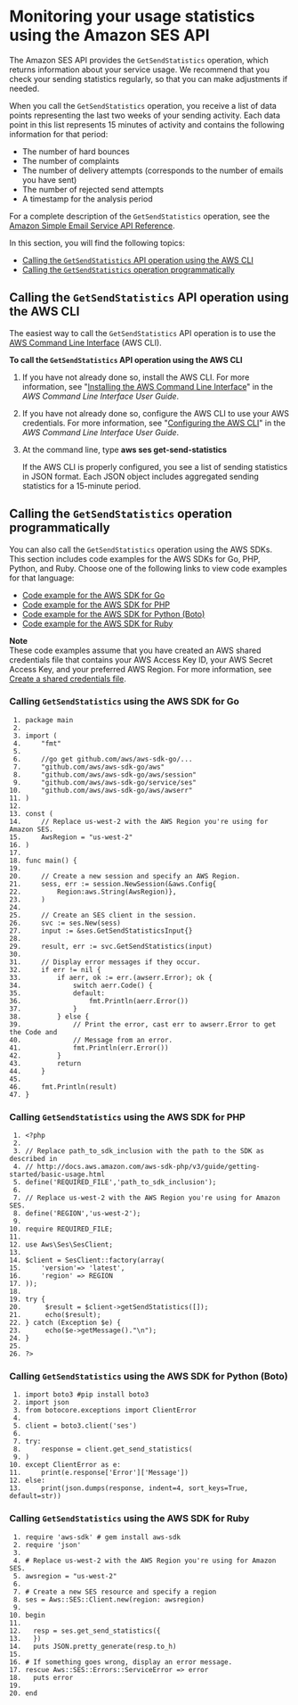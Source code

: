 # Monitoring your usage statistics using the Amazon SES API<a name="monitor-sending-activity-api"></a>

The Amazon SES API provides the `GetSendStatistics` operation, which returns information about your service usage\. We recommend that you check your sending statistics regularly, so that you can make adjustments if needed\.

When you call the `GetSendStatistics` operation, you receive a list of data points representing the last two weeks of your sending activity\. Each data point in this list represents 15 minutes of activity and contains the following information for that period:
+ The number of hard bounces
+ The number of complaints
+ The number of delivery attempts \(corresponds to the number of emails you have sent\)
+ The number of rejected send attempts
+ A timestamp for the analysis period

For a complete description of the `GetSendStatistics` operation, see the [Amazon Simple Email Service API Reference](https://docs.aws.amazon.com/ses/latest/APIReference/GetSendStatistics.html)\.

In this section, you will find the following topics:
+ [Calling the `GetSendStatistics` API operation using the AWS CLI](#monitor-sending-activity-api-cli)
+ [Calling the `GetSendStatistics` operation programmatically](#monitor-sending-activity-api-sdk)

## Calling the `GetSendStatistics` API operation using the AWS CLI<a name="monitor-sending-activity-api-cli"></a>

The easiest way to call the `GetSendStatistics` API operation is to use the [AWS Command Line Interface](https://aws.amazon.com/cli) \(AWS CLI\)\.

**To call the `GetSendStatistics` API operation using the AWS CLI**

1. If you have not already done so, install the AWS CLI\. For more information, see "[Installing the AWS Command Line Interface](https://docs.aws.amazon.com/cli/latest/userguide/installing.html)" in the *AWS Command Line Interface User Guide*\.

1. If you have not already done so, configure the AWS CLI to use your AWS credentials\. For more information, see "[Configuring the AWS CLI](https://docs.aws.amazon.com/cli/latest/userguide/cli-chap-getting-started.html)" in the *AWS Command Line Interface User Guide*\.

1. At the command line, type **aws ses get\-send\-statistics**

   If the AWS CLI is properly configured, you see a list of sending statistics in JSON format\. Each JSON object includes aggregated sending statistics for a 15\-minute period\.

## Calling the `GetSendStatistics` operation programmatically<a name="monitor-sending-activity-api-sdk"></a>

You can also call the `GetSendStatistics` operation using the AWS SDKs\. This section includes code examples for the AWS SDKs for Go, PHP, Python, and Ruby\. Choose one of the following links to view code examples for that language:
+ [Code example for the AWS SDK for Go](#code-example-getsendstatistics-golang)
+ [Code example for the AWS SDK for PHP](#code-example-getsendstatistics-php)
+ [Code example for the AWS SDK for Python \(Boto\)](#code-example-getsendstatistics-python)
+ [Code example for the AWS SDK for Ruby](#code-example-getsendstatistics-ruby)

**Note**  
These code examples assume that you have created an AWS shared credentials file that contains your AWS Access Key ID, your AWS Secret Access Key, and your preferred AWS Region\. For more information, see [Create a shared credentials file](create-shared-credentials-file.md)\.

### Calling `GetSendStatistics` using the AWS SDK for Go<a name="code-example-getsendstatistics-golang"></a>

```
 1. package main
 2.     
 3. import (
 4.     "fmt"
 5.     
 6.     //go get github.com/aws/aws-sdk-go/...
 7.     "github.com/aws/aws-sdk-go/aws"
 8.     "github.com/aws/aws-sdk-go/aws/session"
 9.     "github.com/aws/aws-sdk-go/service/ses"
10.     "github.com/aws/aws-sdk-go/aws/awserr"
11. )
12.     
13. const (
14.     // Replace us-west-2 with the AWS Region you're using for Amazon SES.
15.     AwsRegion = "us-west-2"
16. )
17.     
18. func main() {
19.     
20.     // Create a new session and specify an AWS Region.
21.     sess, err := session.NewSession(&aws.Config{
22.         Region:aws.String(AwsRegion)},
23.     )
24.     
25.     // Create an SES client in the session.
26.     svc := ses.New(sess)
27.     input := &ses.GetSendStatisticsInput{}
28.     
29.     result, err := svc.GetSendStatistics(input)
30.     
31.     // Display error messages if they occur.
32.     if err != nil {
33.         if aerr, ok := err.(awserr.Error); ok {
34.             switch aerr.Code() {
35.             default:
36.                 fmt.Println(aerr.Error())
37.             }
38.         } else {
39.             // Print the error, cast err to awserr.Error to get the Code and
40.             // Message from an error.
41.             fmt.Println(err.Error())
42.         }
43.         return
44.     }
45.     
46.     fmt.Println(result)
47. }
```

### Calling `GetSendStatistics` using the AWS SDK for PHP<a name="code-example-getsendstatistics-php"></a>

```
 1. <?php
 2. 
 3. // Replace path_to_sdk_inclusion with the path to the SDK as described in 
 4. // http://docs.aws.amazon.com/aws-sdk-php/v3/guide/getting-started/basic-usage.html
 5. define('REQUIRED_FILE','path_to_sdk_inclusion');
 6.                                                   
 7. // Replace us-west-2 with the AWS Region you're using for Amazon SES.
 8. define('REGION','us-west-2'); 
 9. 
10. require REQUIRED_FILE;
11. 
12. use Aws\Ses\SesClient;
13. 
14. $client = SesClient::factory(array(
15.     'version'=> 'latest',     
16.     'region' => REGION
17. ));
18. 
19. try {
20.      $result = $client->getSendStatistics([]);
21. 	 echo($result);
22. } catch (Exception $e) {
23.      echo($e->getMessage()."\n");
24. }
25. 
26. ?>
```

### Calling `GetSendStatistics` using the AWS SDK for Python \(Boto\)<a name="code-example-getsendstatistics-python"></a>

```
 1. import boto3 #pip install boto3
 2. import json
 3. from botocore.exceptions import ClientError
 4. 
 5. client = boto3.client('ses')
 6. 
 7. try:
 8.     response = client.get_send_statistics(
 9. )
10. except ClientError as e:
11.     print(e.response['Error']['Message'])
12. else:
13.     print(json.dumps(response, indent=4, sort_keys=True, default=str))
```

### Calling `GetSendStatistics` using the AWS SDK for Ruby<a name="code-example-getsendstatistics-ruby"></a>

```
 1. require 'aws-sdk' # gem install aws-sdk
 2. require 'json'
 3. 
 4. # Replace us-west-2 with the AWS Region you're using for Amazon SES.
 5. awsregion = "us-west-2"
 6. 
 7. # Create a new SES resource and specify a region
 8. ses = Aws::SES::Client.new(region: awsregion)
 9. 
10. begin
11. 
12.   resp = ses.get_send_statistics({
13.   })
14.   puts JSON.pretty_generate(resp.to_h)
15. 
16. # If something goes wrong, display an error message.
17. rescue Aws::SES::Errors::ServiceError => error
18.   puts error
19. 
20. end
```